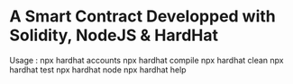 # A Smart Contract Developped with Solidity, NodeJS & HardHat

Usage :
npx hardhat accounts
npx hardhat compile
npx hardhat clean
npx hardhat test
npx hardhat node
npx hardhat help

